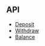 ## API

- [Deposit]( deposit/Deposit.md "c:run")
- [Withdraw]( withdraw/Withdraw.md "c:run")
- [Balance]( balance/Balance.md "c:run")
